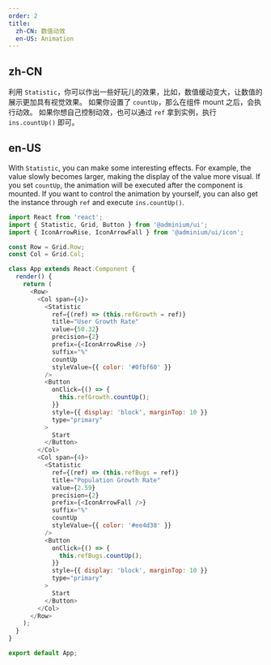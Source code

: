 ```yaml
---
order: 2
title:
  zh-CN: 数值动效
  en-US: Animation
---
```


## zh-CN

利用 `Statistic`，你可以作出一些好玩儿的效果，比如，数值缓动变大，让数值的展示更加具有视觉效果。
如果你设置了 `countUp`，那么在组件 mount 之后，会执行动效。
如果你想自己控制动效，也可以通过 `ref` 拿到实例，执行 `ins.countUp()` 即可。

## en-US

With `Statistic`, you can make some interesting effects. For example, the value slowly becomes larger, making the display of the value more visual.
If you set `countUp`, the animation will be executed after the component is mounted.
If you want to control the animation by yourself, you can also get the instance through `ref` and execute `ins.countUp()`.

```js
import React from 'react';
import { Statistic, Grid, Button } from '@adminium/ui';
import { IconArrowRise, IconArrowFall } from '@adminium/ui/icon';

const Row = Grid.Row;
const Col = Grid.Col;

class App extends React.Component {
  render() {
    return (
      <Row>
        <Col span={4}>
          <Statistic
            ref={(ref) => (this.refGrowth = ref)}
            title="User Growth Rate"
            value={50.32}
            precision={2}
            prefix={<IconArrowRise />}
            suffix="%"
            countUp
            styleValue={{ color: '#0fbf60' }}
          />
          <Button
            onClick={() => {
              this.refGrowth.countUp();
            }}
            style={{ display: 'block', marginTop: 10 }}
            type="primary"
          >
            Start
          </Button>
        </Col>
        <Col span={4}>
          <Statistic
            ref={(ref) => (this.refBugs = ref)}
            title="Population Growth Rate"
            value={2.59}
            precision={2}
            prefix={<IconArrowFall />}
            suffix="%"
            countUp
            styleValue={{ color: '#ee4d38' }}
          />
          <Button
            onClick={() => {
              this.refBugs.countUp();
            }}
            style={{ display: 'block', marginTop: 10 }}
            type="primary"
          >
            Start
          </Button>
        </Col>
      </Row>
    );
  }
}

export default App;
```
